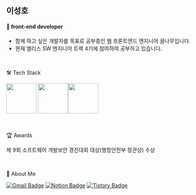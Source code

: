 ## 이성호
#### 🌱 front-end developer
* 함께 하고 싶은 개발자를 목표로 공부중인 웹 프론트엔드 엔지니어 꿈나무입니다.
* 현재 엘리스 SW 엔지니어 트랙 4기에 참여하여 공부하고 있습니다.

<br/>

🛠 Tech Stack

<img src="https://github.com/yewon-Noh/readme-template/blob/main/skills/JavaScript.png?raw=true" width="80"> <img src="https://github.com/yewon-Noh/readme-template/blob/main/skills/React.png?raw=true" width="80"><img src="https://github.com/yewon-Noh/readme-template/blob/main/skills/TypeScript.png?raw=true" width="80">

<br/>

🏆 Awards

제 9회 소프트웨어 개발보안 경진대회 대상(행정안전부 장관상) 수상

<br/>

🐰 About Me

[![Gmail Badge](https://img.shields.io/badge/Gmail-d14836?style=flat-square&logo=Gmail&logoColor=white&link=mailto:leeseong7130@gmail.com)](leeseong7130@gmail.com)
[![Notion Badge](https://img.shields.io/badge/Portfolio-000000?style=flat-square&logo=Notion&logoColor=white&link=https://glen-show-8be.notion.site/e21a3f2ac969483096c2619911438e38)](https://glen-show-8be.notion.site/e21a3f2ac969483096c2619911438e38)
[![Tistory Badge](https://img.shields.io/badge/Tistory-A9BCF5?style=flat-square&logo=Tistory&logoColor=white&link=https://leeseong010.tistory.com)](https://leeseong010.tistory.com)

[//]: # (These are reference links used in the body of this note and get stripped out when the markdown processor does its job. There is no need to format nicely because it shouldn't be seen. Thanks SO - http://stackoverflow.com/questions/4823468/store-comments-in-markdown-syntax)

   [dill]: <https://github.com/joemccann/dillinger>
   [git-repo-url]: <https://github.com/joemccann/dillinger.git>
   [john gruber]: <http://daringfireball.net>
   [df1]: <http://daringfireball.net/projects/markdown/>
   [markdown-it]: <https://github.com/markdown-it/markdown-it>
   [Ace Editor]: <http://ace.ajax.org>
   [node.js]: <http://nodejs.org>
   [Twitter Bootstrap]: <http://twitter.github.com/bootstrap/>
   [jQuery]: <http://jquery.com>
   [@tjholowaychuk]: <http://twitter.com/tjholowaychuk>
   [express]: <http://expressjs.com>
   [AngularJS]: <http://angularjs.org>
   [Gulp]: <http://gulpjs.com>

   [PlDb]: <https://github.com/joemccann/dillinger/tree/master/plugins/dropbox/README.md>
   [PlGh]: <https://github.com/joemccann/dillinger/tree/master/plugins/github/README.md>
   [PlGd]: <https://github.com/joemccann/dillinger/tree/master/plugins/googledrive/README.md>
   [PlOd]: <https://github.com/joemccann/dillinger/tree/master/plugins/onedrive/README.md>
   [PlMe]: <https://github.com/joemccann/dillinger/tree/master/plugins/medium/README.md>
   [PlGa]: <https://github.com/RahulHP/dillinger/blob/master/plugins/googleanalytics/README.md>

   [PlGd]: <https://github.com/joemccann/dillinger/tree/master/plugins/googledrive/README.md>
   [PlOd]: <https://github.com/joemccann/dillinger/tree/master/plugins/onedrive/README.md>
   [PlMe]: <https://github.com/joemccann/dillinger/tree/master/plugins/medium/README.md>
   [PlGa]: <https://github.com/RahulHP/dillinger/blob/master/plugins/googleanalytics/README.md>
